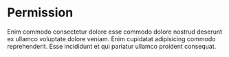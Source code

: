 # Permission

Enim commodo consectetur dolore esse commodo dolore nostrud deserunt ex ullamco voluptate dolore veniam. Enim cupidatat adipisicing commodo reprehenderit. Esse incididunt et qui pariatur ullamco proident consequat.
